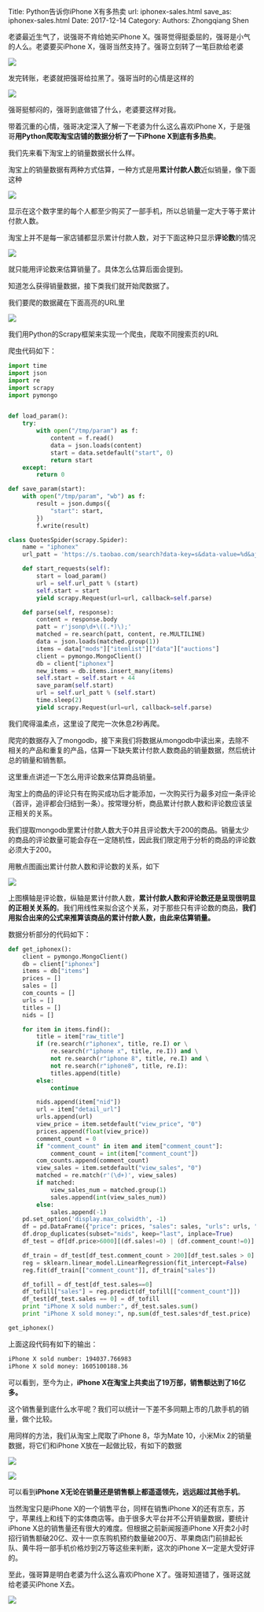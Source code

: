 Title: Python告诉你iPhone X有多热卖
url: iphonex-sales.html
save_as: iphonex-sales.html
Date: 2017-12-14
Category:
Authors: Zhongqiang Shen



老婆最近生气了，说强哥不肯给她买iPhone X。强哥觉得挺委屈的，强哥是小气的人么。老婆要买iPhone X，强哥当然支持了。强哥立刻转了一笔巨款给老婆

![]({static}/images/v2-4b784f72b1964ddcaa68408337f6ebbd_r.jpg)

发完转账，老婆就把强哥给拉黑了。强哥当时的心情是这样的

![]({static}/images/v2-497886754145e37caf08601d2123bece_b.jpg)

强哥挺郁闷的，强哥到底做错了什么，老婆要这样对我。

带着沉重的心情，强哥决定深入了解一下老婆为什么这么喜欢iPhone X，于是强哥**用Python爬取淘宝店铺的数据分析了一下iPhone X到底有多热卖**。




我们先来看下淘宝上的销量数据长什么样。

淘宝上的销量数据有两种方式估算，一种方式是用**累计付款人数**近似销量，像下面这种

![]({static}/images/v2-d583f86f36fb991a3059c9da9f05b1ba_r.jpg)

显示在这个数字里的每个人都至少购买了一部手机，所以总销量一定大于等于累计付款人数。

淘宝上并不是每一家店铺都显示累计付款人数，对于下面这种只显示**评论数**的情况

![]({static}/images/v2-63785e0be453175fb564f9e869a68d61_r.jpg)

就只能用评论数来估算销量了。具体怎么估算后面会提到。




知道怎么获得销量数据，接下类我们就开始爬数据了。

我们要爬的数据藏在下面高亮的URL里

![]({static}/images/v2-a0ce2622a4799f346c4802abdc92bd77_r.jpg)

我们用Python的Scrapy框架来实现一个爬虫，爬取不同搜索页的URL

爬虫代码如下：

```python
import time
import json
import re
import scrapy
import pymongo


def load_param():
    try:
        with open("/tmp/param") as f:
            content = f.read()
            data = json.loads(content)
            start = data.setdefault("start", 0)
            return start
    except:
        return 0

def save_param(start):
    with open("/tmp/param", "wb") as f:
        result = json.dumps({
            "start": start,
        })
        f.write(result)

class QuotesSpider(scrapy.Spider):
    name = "iphonex"
    url_patt = 'https://s.taobao.com/search?data-key=s&data-value=%d&ajax=true&_ksTS=1513178695257_1962&callback=jsonp1963&q=iphone+x&imgfile=&commend=all&ssid=s5-e&search_type=item&sourceId=tb.index&spm=a21bo.2017.201856-taobao-item.1&ie=utf8&initiative_id=tbindexz_20170306&app=detailproduct&through=1&bcoffset=4&p4ppushleft=6%%2C48'

    def start_requests(self):
        start = load_param()
        url = self.url_patt % (start)
        self.start = start
        yield scrapy.Request(url=url, callback=self.parse)

    def parse(self, response):
        content = response.body
        patt = r'jsonp\d+\((.*)\);'
        matched = re.search(patt, content, re.MULTILINE)
        data = json.loads(matched.group(1))
        items = data["mods"]["itemlist"]["data"]["auctions"]
        client = pymongo.MongoClient()
        db = client["iphonex"]
        new_items = db.items.insert_many(items)
        self.start = self.start + 44
        save_param(self.start)
        url = self.url_patt % (self.start)
        time.sleep(2)
        yield scrapy.Request(url=url, callback=self.parse)

```

我们爬得温柔点，这里设了爬完一次休息2秒再爬。




爬完的数据存入了mongodb，接下来我们将数据从mongodb中读出来，去除不相关的产品和重复的产品，估算一下缺失累计付款人数商品的销量数据，然后统计总的销量和销售额。




这里重点讲述一下怎么用评论数来估算商品销量。

淘宝上的商品的评论只有在购买成功后才能添加，一次购买行为最多对应一条评论（首评，追评都会归结到一条）。按常理分析，商品累计付款人数和评论数应该呈正相关的关系。

我们提取mongodb里累计付款人数大于0并且评论数大于200的商品。销量太少的商品的评论数量可能会存在一定随机性，因此我们限定用于分析的商品的评论数必须大于200。

用散点图画出累计付款人数和评论数的关系，如下

![]({static}/images/v2-64181e8a446b612a10b30d7d7d6d3a67_r.jpg)

上图横轴是评论数，纵轴是累计付款人数，**累计付款人数和评论数还是呈现很明显的正相关关系的**。我们用线性来拟合这个关系，对于那些只有评论数的商品，**我们用拟合出来的公式来推算该商品的累计付款人数，由此来估算销量。**




数据分析部分的代码如下：

```python
def get_iphonex():
    client = pymongo.MongoClient()
    db = client["iphonex"]
    items = db["items"]
    prices = []
    sales = []
    com_counts = []
    urls = []
    titles = []
    nids = []

    for item in items.find():
        title = item["raw_title"]
        if (re.search(r"iphonex", title, re.I) or \
            re.search(r"iphone x", title, re.I)) and \
            not re.search(r"iphone 8", title, re.I) and \
            not re.search(r"iphone8", title, re.I):
            titles.append(title)
        else:
            continue

        nids.append(item["nid"])
        url = item["detail_url"]
        urls.append(url)
        view_price = item.setdefault("view_price", "0")
        prices.append(float(view_price))
        comment_count = 0 
        if "comment_count" in item and item["comment_count"]:
            comment_count = int(item["comment_count"])
        com_counts.append(comment_count)
        view_sales = item.setdefault("view_sales", "0")
        matched = re.match(r'(\d+)', view_sales)
        if matched:
            view_sales_num = matched.group(1)
            sales.append(int(view_sales_num))
        else:
            sales.append(-1)
    pd.set_option('display.max_colwidth', -1) 
    df = pd.DataFrame({"price": prices, "sales": sales, "urls": urls, "titles": titles, "nids": nids, "comment_count": com_counts})
    df.drop_duplicates(subset="nids", keep="last", inplace=True)
    df_test = df[df.price>6000][(df.sales!=0) | (df.comment_count!=0)]

    df_train = df_test[df_test.comment_count > 200][df_test.sales > 0]
    reg = sklearn.linear_model.LinearRegression(fit_intercept=False)
    reg.fit(df_train[["comment_count"]], df_train["sales"])

    df_tofill = df_test[df_test.sales==0]
    df_tofill["sales"] = reg.predict(df_tofill[["comment_count"]])
    df_test[df_test.sales == 0] = df_tofill
    print "iPhone X sold number:", df_test.sales.sum()
    print "iPhone X sold money:", np.sum(df_test.sales*df_test.price)

get_iphonex()

```

上面这段代码有如下的输出：

```bash
iPhone X sold number: 194037.766983
iPhone X sold money: 1605100188.36

```

可以看到，至今为止，**iPhone X在淘宝上共卖出了19万部，销售额达到了16亿多。**




这个销售量到底什么水平呢？我们可以统计一下差不多同期上市的几款手机的销量，做个比较。

用同样的方法，我们从淘宝上爬取了iPhone 8，华为Mate 10，小米Mix 2的销量数据，将它们和iPhone X放在一起做比较，有如下的数据

![]({static}/images/v2-d6ed7aa37ad1427363cc99edbcacc0cd_r.jpg)

![]({static}/images/v2-c525d7955bc4d3c097485d71c319bb88_r.jpg)

可以看到**iPhone X无论在销量还是销售额上都遥遥领先，远远超过其他手机**。

当然淘宝只是iPhone X的一个销售平台，同样在销售iPhone X的还有京东，苏宁，苹果线上和线下的实体商店等。由于很多大平台并不公开销量数据，要统计iPhone X总的销售量还有很大的难度。但根据之前新闻报道iPhone X开卖2小时招行销售额破20亿、双十一京东购机预约数量破200万、苹果商店门前排起长队、黄牛将一部手机价格炒到2万等这些来判断，这次的iPhone X一定是大受好评的。




至此，强哥算是明白老婆为什么这么喜欢iPhone X了。强哥知道错了，强哥这就给老婆买iPhone X去。

![]({static}/images/v2-e0028b21e1882896d138de10d641b5fe_b.jpg)



